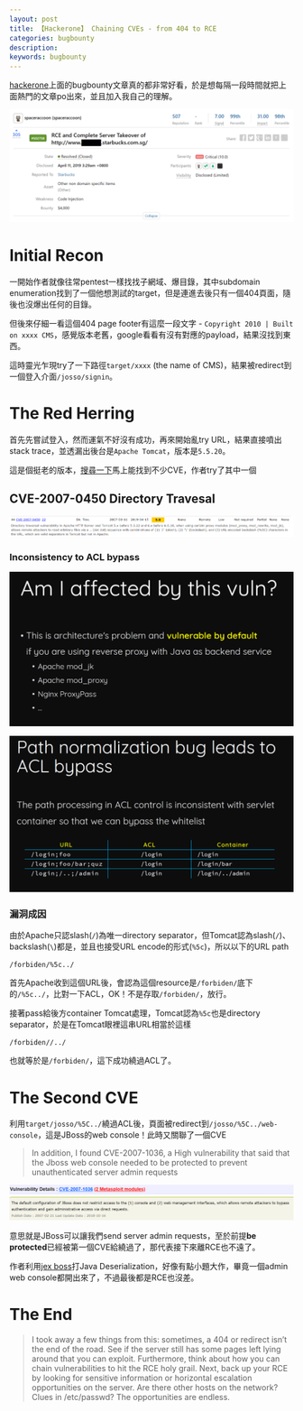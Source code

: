 ```yaml
---
layout: post
title: 【Hackerone】 Chaining CVEs - from 404 to RCE
categories: bugbounty
description: 
keywords: bugbounty
---
```


[hackerone](https://hackerone.com/hacktivity)上面的bugbounty文章真的都非常好看，於是想每隔一段時間就把上面熱門的文章po出來，並且加入我自己的理解。

![](/images/2019-05-07-hackerone-Chaining-CVEs-to-REC/hackerone_post.PNG)
# Initial Recon
一開始作者就像往常pentest一樣找找子網域、爆目錄，其中subdomain enumeration找到了一個他想測試的target，但是連進去後只有一個404頁面，隨後也沒爆出任何的目錄。
  
但後來仔細一看這個404 page footer有這麼一段文字 - `Copyright 2010 | Built on xxxx CMS`，感覺版本老舊，google看看有沒有對應的payload，結果沒找到東西。
  
這時靈光乍現try了一下路徑`target/xxxx` (the name of CMS)，結果被redirect到一個登入介面`/josso/signin`。
  
# The Red Herring
首先先嘗試登入，然而運氣不好沒有成功，再來開始亂try URL，結果直接噴出stack trace，並透漏出後台是`Apache Tomcat`，版本是`5.5.20`。
  
這是個挺老的版本，[搜尋一下](https://www.cvedetails.com/vulnerability-list/vendor_id-45/product_id-887/version_id-29850/Apache-Tomcat-5.5.20.html)馬上能找到不少CVE，作者try了其中一個

## CVE-2007-0450 Directory Travesal
![](/images/2019-05-07-hackerone-Chaining-CVEs-to-REC/CVE-2007-0450.PNG)
  
### Inconsistency to ACL bypass

![](/images/2019-05-07-hackerone-Chaining-CVEs-to-REC/inconsistency.PNG)

![](/images/2019-05-07-hackerone-Chaining-CVEs-to-REC/Path-Normalization.PNG)

### 漏洞成因
由於Apache只認slash(`/`)為唯一directory separator，但Tomcat認為slash(`/`)、backslash(`\`)都是，並且也接受URL encode的形式(`%5c`)，所以以下的URL path
```
/forbiden/%5c../
```
首先Apache收到這個URL後，會認為這個resource是`/forbiden/`底下的`/%5c../`，比對一下ACL，OK！不是存取`/forbiden/`，放行。
  
接著pass給後方container Tomcat處理，Tomcat認為`%5c`也是directory separator，於是在Tomcat眼裡這串URL相當於這樣
```
/forbiden//../
```
也就等於是`/forbiden/`，這下成功繞過ACL了。

# The Second CVE
利用`target/josso/%5C../`繞過ACL後，頁面被redirect到`/josso/%5C../web-console`，這是JBoss的web console！此時又關聯了一個CVE

> In addition, I found CVE-2007-1036, a High vulnerability that said that the Jboss web console needed to be protected to prevent unauthenticated server admin requests

![](/images/2019-05-07-hackerone-Chaining-CVEs-to-REC/CVE-2007-1036.PNG)

意思就是JBoss可以讓我們send server admin requests，至於前提**be protected**已經被第一個CVE給繞過了，那代表接下來離RCE也不遠了。

作者利用[jex boss](https://github.com/joaomatosf/jexboss)打Java Deserialization，好像有點小題大作，畢竟一個admin web console都開出來了，不過最後都是RCE也沒差。

# The End
> I took away a few things from this: sometimes, a 404 or redirect isn’t the end of the road. See if the server still has some pages left lying around that you can exploit. Furthermore, think about how you can chain vulnerabilities to hit the RCE holy grail. Next, back up your RCE by looking for sensitive information or horizontal escalation opportunities on the server. Are there other hosts on the network? Clues in /etc/passwd? The opportunities are endless.
